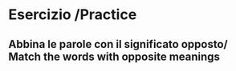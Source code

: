 <h1> Esercizio /Practice </h1>
<h2> Abbina le parole con il significato opposto/ Match the words with opposite meanings </h2>

